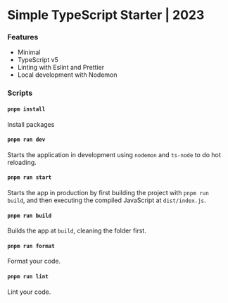 # Simple TypeScript Starter | 2023

### Features

- Minimal
- TypeScript v5
- Linting with Eslint and Prettier
- Local development with Nodemon

### Scripts

#### `pnpm install`

Install packages

#### `pnpm run dev`

Starts the application in development using `nodemon` and `ts-node` to do hot reloading.

#### `pnpm run start`

Starts the app in production by first building the project with `pnpm run build`, and then executing the compiled JavaScript at `dist/index.js`.

#### `pnpm run build`

Builds the app at `build`, cleaning the folder first.

#### `pnpm run format`

Format your code.

#### `pnpm run lint`

Lint your code.
